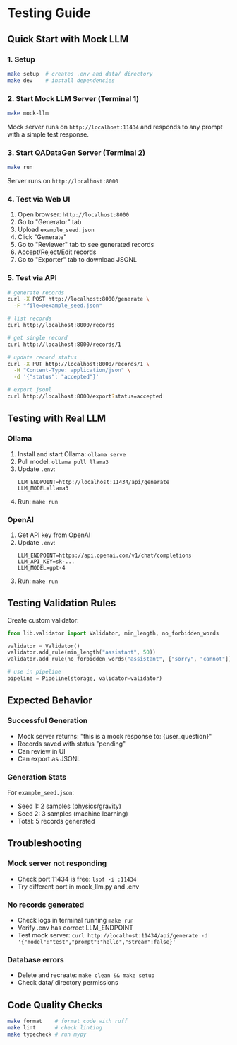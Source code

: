 # Testing Guide

## Quick Start with Mock LLM

### 1. Setup
```bash
make setup  # creates .env and data/ directory
make dev    # install dependencies
```

### 2. Start Mock LLM Server (Terminal 1)
```bash
make mock-llm
```
Mock server runs on `http://localhost:11434` and responds to any prompt with a simple test response.

### 3. Start QADataGen Server (Terminal 2)
```bash
make run
```
Server runs on `http://localhost:8000`

### 4. Test via Web UI
1. Open browser: `http://localhost:8000`
2. Go to "Generator" tab
3. Upload `example_seed.json`
4. Click "Generate"
5. Go to "Reviewer" tab to see generated records
6. Accept/Reject/Edit records
7. Go to "Exporter" tab to download JSONL

### 5. Test via API
```bash
# generate records
curl -X POST http://localhost:8000/generate \
  -F "file=@example_seed.json"

# list records
curl http://localhost:8000/records

# get single record
curl http://localhost:8000/records/1

# update record status
curl -X PUT http://localhost:8000/records/1 \
  -H "Content-Type: application/json" \
  -d '{"status": "accepted"}'

# export jsonl
curl http://localhost:8000/export?status=accepted
```

## Testing with Real LLM

### Ollama
1. Install and start Ollama: `ollama serve`
2. Pull model: `ollama pull llama3`
3. Update `.env`:
   ```
   LLM_ENDPOINT=http://localhost:11434/api/generate
   LLM_MODEL=llama3
   ```
4. Run: `make run`

### OpenAI
1. Get API key from OpenAI
2. Update `.env`:
   ```
   LLM_ENDPOINT=https://api.openai.com/v1/chat/completions
   LLM_API_KEY=sk-...
   LLM_MODEL=gpt-4
   ```
3. Run: `make run`

## Testing Validation Rules

Create custom validator:
```python
from lib.validator import Validator, min_length, no_forbidden_words

validator = Validator()
validator.add_rule(min_length("assistant", 50))
validator.add_rule(no_forbidden_words("assistant", ["sorry", "cannot"]))

# use in pipeline
pipeline = Pipeline(storage, validator=validator)
```

## Expected Behavior

### Successful Generation
- Mock server returns: "this is a mock response to: {user_question}"
- Records saved with status "pending"
- Can review in UI
- Can export as JSONL

### Generation Stats
For `example_seed.json`:
- Seed 1: 2 samples (physics/gravity)
- Seed 2: 3 samples (machine learning)
- Total: 5 records generated

## Troubleshooting

### Mock server not responding
- Check port 11434 is free: `lsof -i :11434`
- Try different port in mock_llm.py and .env

### No records generated
- Check logs in terminal running `make run`
- Verify .env has correct LLM_ENDPOINT
- Test mock server: `curl http://localhost:11434/api/generate -d '{"model":"test","prompt":"hello","stream":false}'`

### Database errors
- Delete and recreate: `make clean && make setup`
- Check data/ directory permissions

## Code Quality Checks

```bash
make format    # format code with ruff
make lint      # check linting
make typecheck # run mypy
```
